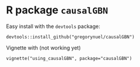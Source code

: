 # R package `causalGBN`

Easy install with the `devtools` package:

`
devtools::install_github("gregorynuel/causalGBN")
`

Vignette with (not working yet)

`
vignette("using_causalGBN", package="causalGBN")
`
